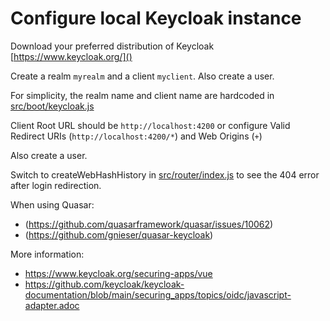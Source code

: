# Configure local Keycloak instance

Download your preferred distribution of Keycloak [https://www.keycloak.org/]()

Create a realm `myrealm` and a client `myclient`. Also create a user.

For simplicity, the realm name and client name are hardcoded in [src/boot/keycloak.js](src/boot/keycloak.js)

Client Root URL should be `http://localhost:4200` or configure Valid Redirect URIs (`http://localhost:4200/*`) and Web Origins (`+`)

Also create a user.

Switch to createWebHashHistory in [src/router/index.js](src/router/index.js) to see the 404 error after login redirection.

When using Quasar:
* (https://github.com/quasarframework/quasar/issues/10062)
* (https://github.com/gnieser/quasar-keycloak)

More information:

* https://www.keycloak.org/securing-apps/vue
* https://github.com/keycloak/keycloak-documentation/blob/main/securing_apps/topics/oidc/javascript-adapter.adoc

